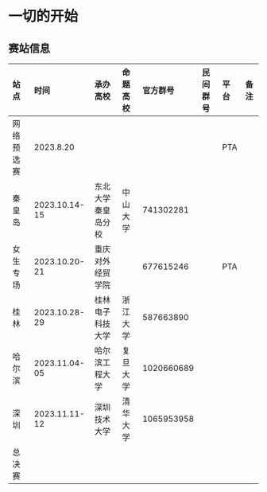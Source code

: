 # 一切的开始

## 赛站信息

| 站点       | 时间          | 承办高校           | 命题高校 | 官方群号   | 民间群号 | 平台 | 备注 |
| :--------- | :------------ | :----------------- | :------- | :--------- | :------- | :--- | :--- |
| 网络预选赛 | 2023.8.20     |                    |          |            |          | PTA  |      |
| 秦皇岛     | 2023.10.14-15 | 东北大学秦皇岛分校 | 中山大学 | 741302281  |          |      |      |
| 女生专场   | 2023.10.20-21 | 重庆对外经贸学院   |          | 677615246  |          | PTA  |      |
| 桂林       | 2023.10.28-29 | 桂林电子科技大学   | 浙江大学 | 587663890  |          |      |      |
| 哈尔滨     | 2023.11.04-05 | 哈尔滨工程大学     | 复旦大学 | 1020660689 |          |      |      |
| 深圳       | 2023.11.11-12 | 深圳技术大学       | 清华大学 | 1065953958 |          |      |      |
| 总决赛     |               |                    |          |            |          |      |      |
